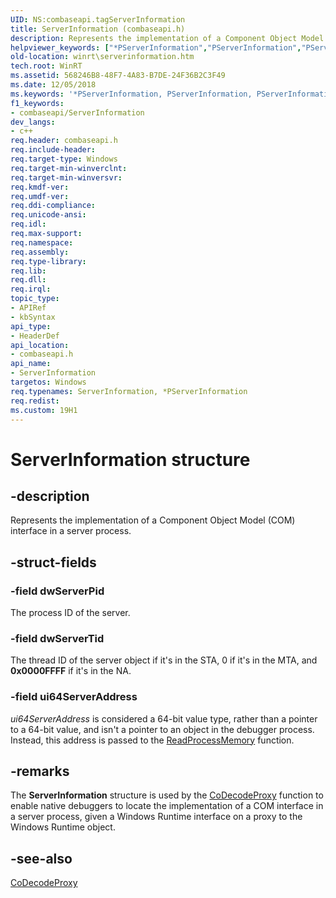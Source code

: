 ```yaml
---
UID: NS:combaseapi.tagServerInformation
title: ServerInformation (combaseapi.h)
description: Represents the implementation of a Component Object Model (COM) interface in a server process.
helpviewer_keywords: ["*PServerInformation","PServerInformation","PServerInformation structure pointer [Windows Runtime]","ServerInformation","ServerInformation structure [Windows Runtime]","combaseapi/PServerInformation","combaseapi/ServerInformation","winrt.serverinformation"]
old-location: winrt\serverinformation.htm
tech.root: WinRT
ms.assetid: 568246B8-48F7-4A83-B7DE-24F36B2C3F49
ms.date: 12/05/2018
ms.keywords: '*PServerInformation, PServerInformation, PServerInformation structure pointer [Windows Runtime], ServerInformation, ServerInformation structure [Windows Runtime], combaseapi/PServerInformation, combaseapi/ServerInformation, winrt.serverinformation'
f1_keywords:
- combaseapi/ServerInformation
dev_langs:
- c++
req.header: combaseapi.h
req.include-header: 
req.target-type: Windows
req.target-min-winverclnt: 
req.target-min-winversvr: 
req.kmdf-ver: 
req.umdf-ver: 
req.ddi-compliance: 
req.unicode-ansi: 
req.idl: 
req.max-support: 
req.namespace: 
req.assembly: 
req.type-library: 
req.lib: 
req.dll: 
req.irql: 
topic_type:
- APIRef
- kbSyntax
api_type:
- HeaderDef
api_location:
- combaseapi.h
api_name:
- ServerInformation
targetos: Windows
req.typenames: ServerInformation, *PServerInformation
req.redist: 
ms.custom: 19H1
---
```


# ServerInformation structure


## -description


Represents the implementation of a Component Object Model (COM) interface in a server process. 


## -struct-fields




### -field dwServerPid

The process ID of the server.


### -field dwServerTid

The thread ID of the server object if it's in the STA, 0 if it's in the MTA, and <b>0x0000FFFF</b> if it's in the NA.


### -field ui64ServerAddress

<i>ui64ServerAddress</i> is considered a 64-bit value type, rather than a pointer  to a 64-bit value, and isn't a pointer to an object in the debugger process. Instead, this address is passed to the <a href="https://docs.microsoft.com/windows/desktop/api/memoryapi/nf-memoryapi-readprocessmemory">ReadProcessMemory</a> function.


## -remarks



The <b>ServerInformation</b> structure is used by the <a href="https://docs.microsoft.com/windows/desktop/api/combaseapi/nf-combaseapi-codecodeproxy">CoDecodeProxy</a> function to enable native debuggers to locate the implementation of a COM interface in a server process, given a Windows Runtime interface on a proxy to the Windows Runtime object.





## -see-also




<a href="https://docs.microsoft.com/windows/desktop/api/combaseapi/nf-combaseapi-codecodeproxy">CoDecodeProxy</a>
 

 

